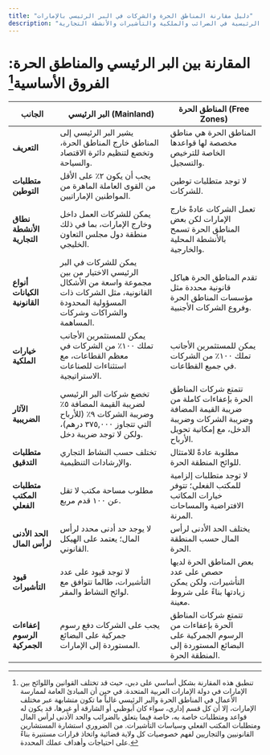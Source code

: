 ```yaml
---
title: "دليل مقارنة المناطق الحرة والشركات في البر الرئيسي بالإمارات"
description: "مقارنة بين المناطق الحرة والشركات في البر الرئيسي بالإمارات. الفروق الرئيسية في الضرائب والملكية والتأشيرات والأنشطة التجارية"
---
```


# المقارنة بين البر الرئيسي والمناطق الحرة: الفروق الأساسية[^1]

| **الجانب**                               | **البر الرئيسي (Mainland)**                                                                                            | **المناطق الحرة (Free Zones)**                                                                                     |
| ---------------------------------------- | ----------------------------------------------------------------------------------------------------------------------- | ------------------------------------------------------------------------------------------------------------------ |
| **التعريف**                           | يشير البر الرئيسي إلى المناطق خارج المناطق الحرة، وتخضع لتنظيم دائرة الاقتصاد والسياحة.                    | المناطق الحرة هي مناطق مخصصة لها قواعدها الخاصة للترخيص والتسجيل.                     |
| **متطلبات التوطين**           | يجب أن يكون ٢٪ على الأقل من القوى العاملة الماهرة من المواطنين الإماراتيين.                                     | لا توجد متطلبات توطين للشركات.                                                                      |
| **نطاق الأنشطة التجارية** | يمكن للشركات العمل داخل وخارج الإمارات، بما في ذلك منطقة دول مجلس التعاون الخليجي.                               | تعمل الشركات عادةً خارج الإمارات لكن بعض المناطق الحرة تسمح بالأنشطة المحلية والخارجية.   |
| **أنواع الكيانات القانونية**              | يمكن للشركات في البر الرئيسي الاختيار من بين مجموعة واسعة من الأشكال القانونية، مثل الشركات ذات المسؤولية المحدودة والشراكات وشركات المساهمة. | تقدم المناطق الحرة هياكل قانونية محددة مثل مؤسسات المناطق الحرة وفروع الشركات الأجنبية.        |
| **خيارات الملكية**                    | يمكن للمستثمرين الأجانب تملك ١٠٠٪ من الشركات في معظم القطاعات، مع استثناءات للصناعات الاستراتيجية.                 | يمكن للمستثمرين الأجانب تملك ١٠٠٪ من الشركات في جميع القطاعات.                                                       |
| **الآثار الضريبية**                     | تخضع شركات البر الرئيسي لضريبة القيمة المضافة ٥٪ وضريبة الشركات ٩٪ (للأرباح التي تتجاوز ٣٧٥,٠٠٠ درهم)، ولكن لا توجد ضريبة دخل.      | تتمتع شركات المناطق الحرة بإعفاءات كاملة من ضريبة القيمة المضافة وضريبة الشركات وضريبة الدخل، مع إمكانية تحويل الأرباح. |
| **متطلبات التدقيق**                   | تختلف حسب النشاط التجاري والإرشادات التنظيمية.                                                            | مطلوبة عادةً للامتثال للوائح المنطقة الحرة.                                                      |
| **متطلبات المكتب الفعلي**         | مطلوب مساحة مكتب لا تقل عن ١٠٠ قدم مربع.                                                        | لا توجد متطلبات إلزامية للمكتب الفعلي؛ تتوفر خيارات المكاتب الافتراضية والمساحات المرنة.              |
| **الحد الأدنى لرأس المال**                | لا يوجد حد أدنى محدد لرأس المال؛ يعتمد على الهيكل القانوني.                                          | يختلف الحد الأدنى لرأس المال حسب المنطقة الحرة.                                                         |
| **قيود التأشيرات**                    | لا توجد قيود على عدد التأشيرات، طالما تتوافق مع لوائح النشاط والمقر.                  | بعض المناطق الحرة لديها حصص على عدد التأشيرات، ولكن يمكن زيادتها بناءً على شروط معينة.         |
| **إعفاءات الرسوم الجمركية**              | يجب على الشركات دفع رسوم جمركية على البضائع المستوردة إلى الإمارات.                                                      | تتمتع شركات المناطق الحرة بإعفاءات من الرسوم الجمركية على البضائع المستوردة إلى المنطقة الحرة.                           |

[^1]: تنطبق هذه المقارنة بشكل أساسي على دبي، حيث قد تختلف القوانين واللوائح بين الإمارات في دولة الإمارات العربية المتحدة. في حين أن المبادئ العامة لممارسة الأعمال في المناطق الحرة والبر الرئيسي غالباً ما تكون متشابهة عبر مختلف الإمارات، إلا أن كل قسم إداري، سواء كان أبوظبي أو الشارقة أو غيرها، قد يكون له قواعد ومتطلبات خاصة به، خاصة فيما يتعلق بالضرائب والحد الأدنى لرأس المال ومتطلبات المكتب الفعلي وسياسات التأشيرات. من الضروري استشارة المستشارين القانونيين والتجاريين لفهم خصوصيات كل ولاية قضائية واتخاذ قرارات مستنيرة بناءً على احتياجات وأهداف عملك المحددة.